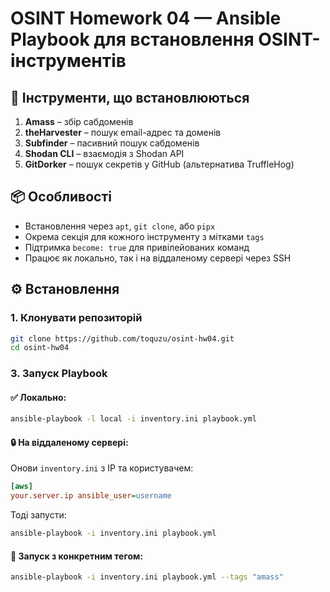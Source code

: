# OSINT Homework 04 — Ansible Playbook для встановлення OSINT-інструментів

## 🔧 Інструменти, що встановлюються

1. **Amass** – збір сабдоменів
2. **theHarvester** – пошук email-адрес та доменів
3. **Subfinder** – пасивний пошук сабдоменів
4. **Shodan CLI** – взаємодія з Shodan API
5. **GitDorker** – пошук секретів у GitHub (альтернатива TruffleHog)

## 📦 Особливості

- Встановлення через `apt`, `git clone`, або `pipx`
- Окрема секція для кожного інструменту з мітками `tags`
- Підтримка `become: true` для привілейованих команд
- Працює як локально, так і на віддаленому сервері через SSH


## ⚙️ Встановлення

### 1. Клонувати репозиторій
```bash
git clone https://github.com/toquzu/osint-hw04.git
cd osint-hw04
```

### 3. Запуск Playbook

#### ✅ Локально:
```bash
ansible-playbook -l local -i inventory.ini playbook.yml
```

#### 🔒 На віддаленому сервері:
Онови `inventory.ini` з IP та користувачем:
```ini
[aws]
your.server.ip ansible_user=username
```
Тоді запусти:
```bash
ansible-playbook -i inventory.ini playbook.yml
```

#### 🎯 Запуск з конкретним тегом:
```bash
ansible-playbook -i inventory.ini playbook.yml --tags "amass"
```

